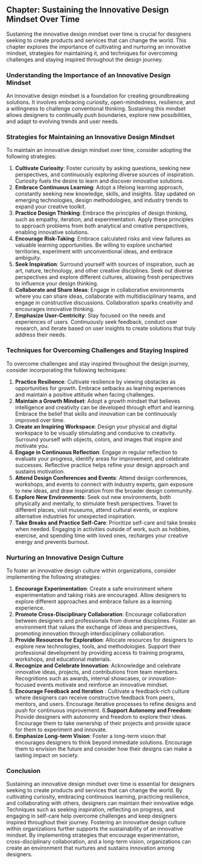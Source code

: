 Chapter: Sustaining the Innovative Design Mindset Over Time
-----------------------------------------------------------

Sustaining the innovative design mindset over time is crucial for designers seeking to create products and services that can change the world. This chapter explores the importance of cultivating and nurturing an innovative mindset, strategies for maintaining it, and techniques for overcoming challenges and staying inspired throughout the design journey.

### Understanding the Importance of an Innovative Design Mindset

An innovative design mindset is a foundation for creating groundbreaking solutions. It involves embracing curiosity, open-mindedness, resilience, and a willingness to challenge conventional thinking. Sustaining this mindset allows designers to continually push boundaries, explore new possibilities, and adapt to evolving trends and user needs.

### Strategies for Maintaining an Innovative Design Mindset

To maintain an innovative design mindset over time, consider adopting the following strategies:

1. **Cultivate Curiosity**: Foster curiosity by asking questions, seeking new perspectives, and continuously exploring diverse sources of inspiration. Curiosity fuels the desire to learn and discover innovative solutions.
2. **Embrace Continuous Learning**: Adopt a lifelong learning approach, constantly seeking new knowledge, skills, and insights. Stay updated on emerging technologies, design methodologies, and industry trends to expand your creative toolkit.
3. **Practice Design Thinking**: Embrace the principles of design thinking, such as empathy, iteration, and experimentation. Apply these principles to approach problems from both analytical and creative perspectives, enabling innovative solutions.
4. **Encourage Risk-Taking**: Embrace calculated risks and view failures as valuable learning opportunities. Be willing to explore uncharted territories, experiment with unconventional ideas, and embrace ambiguity.
5. **Seek Inspiration**: Surround yourself with sources of inspiration, such as art, nature, technology, and other creative disciplines. Seek out diverse perspectives and explore different cultures, allowing fresh perspectives to influence your design thinking.
6. **Collaborate and Share Ideas**: Engage in collaborative environments where you can share ideas, collaborate with multidisciplinary teams, and engage in constructive discussions. Collaboration sparks creativity and encourages innovative thinking.
7. **Emphasize User-Centricity**: Stay focused on the needs and experiences of users. Continuously seek feedback, conduct user research, and iterate based on user insights to create solutions that truly address their needs.

### Techniques for Overcoming Challenges and Staying Inspired

To overcome challenges and stay inspired throughout the design journey, consider incorporating the following techniques:

1. **Practice Resilience**: Cultivate resilience by viewing obstacles as opportunities for growth. Embrace setbacks as learning experiences and maintain a positive attitude when facing challenges.
2. **Maintain a Growth Mindset**: Adopt a growth mindset that believes intelligence and creativity can be developed through effort and learning. Embrace the belief that skills and innovation can be continuously improved over time.
3. **Create an Inspiring Workspace**: Design your physical and digital workspace to be visually stimulating and conducive to creativity. Surround yourself with objects, colors, and images that inspire and motivate you.
4. **Engage in Continuous Reflection**: Engage in regular reflection to evaluate your progress, identify areas for improvement, and celebrate successes. Reflective practice helps refine your design approach and sustains motivation.
5. **Attend Design Conferences and Events**: Attend design conferences, workshops, and events to connect with industry experts, gain exposure to new ideas, and draw inspiration from the broader design community.
6. **Explore New Environments**: Seek out new environments, both physically and mentally, to stimulate fresh perspectives. Travel to different places, visit museums, attend cultural events, or explore alternative industries for unexpected inspiration.
7. **Take Breaks and Practice Self-Care**: Prioritize self-care and take breaks when needed. Engaging in activities outside of work, such as hobbies, exercise, and spending time with loved ones, recharges your creative energy and prevents burnout.

### Nurturing an Innovative Design Culture

To foster an innovative design culture within organizations, consider implementing the following strategies:

1. **Encourage Experimentation**: Create a safe environment where experimentation and taking risks are encouraged. Allow designers to explore different approaches and embrace failure as a learning experience.
2. **Promote Cross-Disciplinary Collaboration**: Encourage collaboration between designers and professionals from diverse disciplines. Foster an environment that values the exchange of ideas and perspectives, promoting innovation through interdisciplinary collaboration.
3. **Provide Resources for Exploration**: Allocate resources for designers to explore new technologies, tools, and methodologies. Support their professional development by providing access to training programs, workshops, and educational materials.
4. **Recognize and Celebrate Innovation**: Acknowledge and celebrate innovative ideas, projects, and contributions from team members. Recognitions such as awards, internal showcases, or innovation-focused events motivate and reinforce an innovative mindset.
5. **Encourage Feedback and Iteration** : Cultivate a feedback-rich culture where designers can receive constructive feedback from peers, mentors, and users. Encourage iterative processes to refine designs and push for continuous improvement. 6.**Support Autonomy and Freedom**: Provide designers with autonomy and freedom to explore their ideas. Encourage them to take ownership of their projects and provide space for them to experiment and innovate.
6. **Emphasize Long-term Vision**: Foster a long-term vision that encourages designers to think beyond immediate solutions. Encourage them to envision the future and consider how their designs can make a lasting impact on society.

### Conclusion

Sustaining an innovative design mindset over time is essential for designers seeking to create products and services that can change the world. By cultivating curiosity, embracing continuous learning, practicing resilience, and collaborating with others, designers can maintain their innovative edge. Techniques such as seeking inspiration, reflecting on progress, and engaging in self-care help overcome challenges and keep designers inspired throughout their journey. Fostering an innovative design culture within organizations further supports the sustainability of an innovative mindset. By implementing strategies that encourage experimentation, cross-disciplinary collaboration, and a long-term vision, organizations can create an environment that nurtures and sustains innovation among designers.
